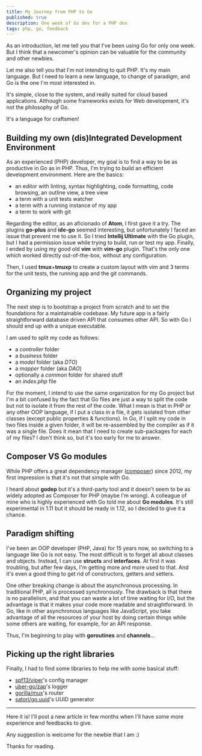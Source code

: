 ```yaml
---
title: My Journey from PHP to Go
published: true
description: One week of Go dev for a PHP dev
tags: php, go, feedback
---
```


As an introduction, let me tell you that I've been using Go for only one week. But I think that a newcomer's opinion can be valuable for the community and other newbies.

Let me also tell you that I'm not intending to quit PHP. It's my main language. But I need to learn a new language, to change of paradigm, and Go is the one I'm most interested in.

It's simple, close to the system, and really suited for cloud based applications. Although some frameworks exists for Web development, it's not the philosophy of Go. 

It's a language for craftsmen!

## <i class="fas fa-terminal"></i> Building my own (dis)Integrated Development Environment

As an experienced (PHP) developer, my goal is to find a way to be as productive in Go as in PHP. Thus, I'm trying to build an efficient development environment. Here are the basics:

* an editor with linting, syntax highlighting, code formatting, code browsing, an outline view, a tree view
* a term with a unit tests watcher
* a term with a running instance of my app
* a term to work with git

Regarding the editor, as an aficionado of **Atom**, I first gave it a try. The plugins **go-plus** and **ide-go** seemed interesting, but unfortunately I faced an issue that prevent me to use it.
So I tried **Intellij Ultimate** with the Go plugin, but I had a permission issue while trying to build, run or test my app.
Finally, I ended by using my good old **vim** with **vim-go** plugin. That's the only one which worked directly out-of-the-box, without any configuration.

Then, I used **tmux**+**tmuxp** to create a custom layout with vim and 3 terms for the unit tests, the running app and the git commands.

## <i class="fas fa-terminal"></i> Organizing my project

The next step is to bootstrap a project from scratch and to set the foundations for a maintainable codebase. My future app is a fairly straightforward database driven API that consumes other API. So with Go I should end up with a unique executable.

I am used to split my code as follows:
- a *controller* folder
- a *business* folder
- a *model* folder (aka *DTO*)
- a *mapper* folder (aka *DAO*)
- optionally a *common* folder for shared stuff
- an *index.php* file

For the moment, I intend to use the same organization for my Go project but I'm a bit confused by the fact that Go files are just a way to split the code but not to isolate it from the rest of the code. What I mean is that in PHP or any other OOP language, if I put a class in a file, it gets isolated from other classes (except public properties & functions). In Go, if I split my code in two files inside a given folder, it will be re-assembled by the compiler as if it was a single file. Does it mean that I need to create sub-packages for each of my files? I don't think so, but it's too early for me to answer.

## <i class="fas fa-terminal"></i> Composer VS Go modules

While PHP offers a great dependency manager ([composer](https://getcomposer.org/)) since 2012, my first impression is that it's not that simple with Go.

I heard about **godep** but it's a third-party tool and it doesn't seem to be as widely adopted as Composer for PHP (maybe I'm wrong). A colleague of mine who is highly experienced with Go told me about **Go modules**. It's still experimental in 1.11 but it should be ready in 1.12, so I decided to give it a chance.


## <i class="fas fa-terminal"></i> Paradigm shifting

I've been an OOP developer (PHP, Java) for 15 years now, so switching to a language like Go is not easy. The most difficult is to forget all about classes and objects. Instead, I can use **structs** and **interfaces**. At first it was troubling, but after few days, I'm getting more and more used to that. And it's even a good thing to get rid of constructors, getters and setters.

One other breaking change is about the asynchronous processing. In traditional PHP, all is processed synchronously. The drawback is that there is no parallelism, and that you can waste a lot of time waiting for I/O, but the advantage is that it makes your code more readable and straightforward. In Go, like in other asynchronous languages like JavaScript, you take advantage of all the resources of your host by doing certain things while some others are waiting, for example, for an API response.

Thus, I'm beginning to play with **goroutines** and **channels**...

## <i class="fas fa-terminal"></i> Picking up the right libraries

Finally, I had to find some libraries to help me with some basical stuff:
- [spf13/viper](https://github.com/spf13/viper)'s config manager
- [uber-go/zap](https://github.com/uber-go/zap)'s logger
- [gorilla/mux](https://github.com/gorilla/mux)'s router
- [satori/go.uuid](https://github.com/satori/go.uuid)'s UUID generator

---

Here it is! I'll post a new article in few months when I'll have some more experience and feedbacks to give.

Any suggestion is welcome for the newbie that I am :)

Thanks for reading.
